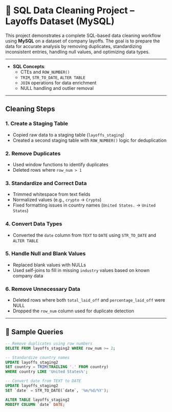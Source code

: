 
# 🧹 SQL Data Cleaning Project – Layoffs Dataset (MySQL)

This project demonstrates a complete SQL-based data cleaning workflow using **MySQL** on a dataset of company layoffs. The goal is to prepare the data for accurate analysis by removing duplicates, standardizing inconsistent entries, handling null values, and optimizing data types.

---

- **SQL Concepts**:
  - CTEs and `ROW_NUMBER()`
  - `TRIM`, `STR_TO_DATE`, `ALTER TABLE`
  - `JOIN` operations for data enrichment
  - NULL handling and outlier removal

---

## Cleaning Steps

### 1. Create a Staging Table
- Copied raw data to a staging table (`layoffs_staging`)
- Created a second staging table with `ROW_NUMBER()` logic for deduplication

### 2. Remove Duplicates
- Used window functions to identify duplicates
- Deleted rows where `row_num > 1`

### 3. Standardize and Correct Data
- Trimmed whitespace from text fields
- Normalized values (e.g., `crypto` → `Crypto`)
- Fixed formatting issues in country names (`United States.` → `United States`)

### 4. Convert Data Types
- Converted the `date` column from `TEXT` to `DATE` using `STR_TO_DATE` and `ALTER TABLE`

### 5. Handle Null and Blank Values
- Replaced blank values with NULLs
- Used self-joins to fill in missing `industry` values based on known company data

### 6. Remove Unnecessary Data
- Deleted rows where both `total_laid_off` and `percentage_laid_off` were NULL
- Dropped the `row_num` column used for duplicate detection

---

## 🧪 Sample Queries

```sql
-- Remove duplicates using row numbers
DELETE FROM layoffs_staging2 WHERE row_num >= 2;

-- Standardize country names
UPDATE layoffs_staging2
SET country = TRIM(TRAILING '.' FROM country)
WHERE country LIKE 'United States%';

-- Convert date from TEXT to DATE
UPDATE layoffs_staging2
SET `date` = STR_TO_DATE(`date`, '%m/%d/%Y');

ALTER TABLE layoffs_staging2
MODIFY COLUMN `date` DATE;
